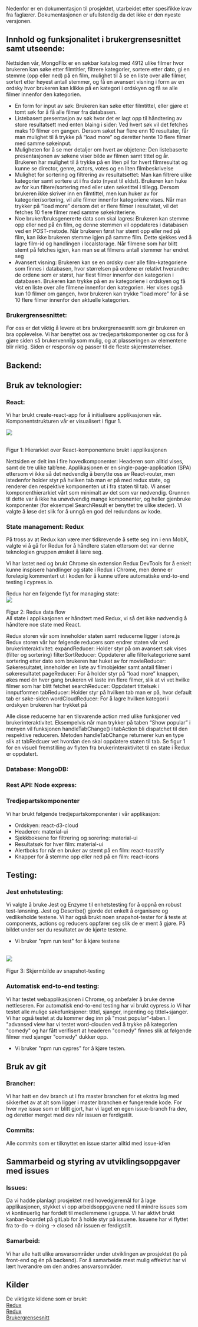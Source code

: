 Nedenfor er en dokumentasjon til prosjektet, utarbeidet etter spesifikke krav fra faglærer. Dokumentasjonen er ufullstendig da det ikke er den nyeste versjonen.

## Innhold og funksjonalitet i brukergrensesnittet samt utseende:

Nettsiden vår, MongoFlix er en søkbar katalog med 4912 ulike filmer hvor brukeren kan søke etter filmtitler, filtrere kategorier, sortere etter dato, gi en stemme (opp eller ned) på en film, mulighet til å se en liste over alle filmer, sortert etter høyest antall stemmer, og få en avansert visning i form av en ordsky hvor brukeren kan klikke på en kategori i ordskyen og få se alle filmer innenfor den kategorien.

- En form for input av søk: Brukeren kan søke etter filmtittel, eller gjøre et tomt søk for å få alle filmer fra databasen. 
- Listebasert presentasjon av søk hvor det er lagt opp til håndtering av store resultatsett med enten blaing i sider: Ved hvert søk vil det fetches maks 10 filmer om gangen. Dersom søket har flere enn 10 resultater, får man mulighet til å trykke på “load more” og deretter hente 10 flere filmer med samme søkeinput. 
- Muligheten for å se mer detaljer om hvert av objetene: Den listebaserte presentasjonen av søkene viser bilde av filmen samt tittel og år. Brukeren har mulighet til å trykke på en liten pil for hvert filmresultat og kunne se director, genre, actors, votes og en liten filmbeskrivelse
- Mulighet for sortering og filtrering av resultatsettet: Man kan filtrere ulike kategorier samt sortere ut i fra dato (nyest til eldst). Brukeren kan huke av for kun filtere/sortering med eller uten søketittel i tillegg. Dersom brukeren ikke skriver inn en filmtittel, men kun huker av for kategorier/sortering, vil alle filmer innenfor kategoriene vises. Når man trykker på “load more” dersom det er flere filmer i resultatet, vil det fetches 10 flere filmer med samme søkekriteriene.
- Noe bruker/bruksgenererte data som skal lagres: Brukeren kan stemme opp eller ned på én film, og denne stemmen vil oppdateres i databasen ved en POST-metode. Når brukeren først har stemt opp eller ned på film, kan ikke brukeren stemme igjen på samme film. Dette sjekkes ved å lagre film-id og handlingen i localstorage. Når filmene som har blitt stemt på fetches igjen, kan man se at filmens antall stemmer har endret seg
- Avansert visning: Brukeren kan se en ordsky over alle film-kategoriene som finnes i databasen, hvor størrelsen på ordene er relativt hverandre: de ordene som er størst, har flest filmer innenfor den kategorien i databasen. Brukeren kan trykke på en av kategoriene i ordskyen og få vist en liste over alle filmene innenfor den kategorien. Her vises også kun 10 filmer om gangen, hvor brukeren kan trykke “load more” for å se 10 flere filmer innenfor den aktuelle kategorien.

### Brukergrensesnittet: 

For oss er det viktig å levere et bra brukergrensesnitt som gir brukeren en bra opplevelse. Vi har benyttet oss av tredjepartskomponenter og css for å gjøre siden så brukervennlig som mulig, og at plasseringen av elementene blir riktig. Siden er responsiv og passer til de fleste skjermstørrelser.

## Backend:


## Bruk av teknologier:

### React: 
Vi har brukt create-react-app for å initialisere applikasjonen vår. Komponentstrukturen vår er visualisert i figur 1.
<br>

<img src="https://gitlab.stud.idi.ntnu.no/IT2810-H19/teams/team-4/project-3/raw/dev/public/images/Component_hierarchy.jpg" />
<br><br>

Figur 1: Hierarkiet over React-komponentene brukt i applikasjonen
<br>

Nettsiden er delt inn i fire hovedkomponenter: Headeren som alltid vises, samt de tre ulike tab’ene. Applikasjonen er en single-page-application (SPA) ettersom vi ikke så det nødvendig å benytte oss av React-router, men istedenfor holder styr på hvilken tab man er på med redux state, og renderer den respektive komponenten ut i fra staten til tab. Vi anser komponenthierarkiet vårt som minimalt av det som var nødvendig. Grunnen til dette var å ikke ha unøvdvendig mange komponenter, og heller gjenbruke komponenter (for eksempel SearchResult er benyttet tre ulike steder). Vi valgte å løse det slik for å unngå en god del redundans av kode.


### State management: Redux

På tross av at Redux kan være mer tidkrevende å sette seg inn i enn MobX, valgte vi å gå for Redux for å håndtere staten ettersom det var denne teknologien gruppen ønsket å lære seg.

Vi har lastet ned og brukt Chrome sin extension Redux DevTools for å enkelt kunne inspisere handlinger og state i Redux i Chrome,
men denne er foreløpig kommentert ut i koden for å kunne utføre automatiske end-to-end testing i cypress.io.


Redux har en følgende flyt for managing state:
<br>
<img src="https://www.tutorialspoint.com/redux/images/data_flow.jpg" />
<br><br>
Figur 2: Redux data flow
<br>
All state i applikasjonen er håndtert med Redux, vi så det ikke nødvendig å håndtere noe state med React.

Redux storen vår som inneholder staten samt reducerne ligger i store.js
Redux storen vår har følgende reducers som endrer staten vår ved brukerinteraktivitet:
expandReducer: Holder styr på om avansert søk vises (filter og sortering)
filterSortReducer: Oppdaterer alle filterkategoriene samt sortering etter dato som brukeren har huket av for
movieReducer: Søkeresultatet, inneholder en liste av filmobjekter samt antall filmer i søkeresultatet
pageReducer: For å holder styr på “load more” knappen, økes med én hver gang brukeren vil laste inn flere filmer, slik at vi vet hvilke filmer som har blitt fetchet
searchReducer: Oppdatert tittelsøk i innputformen
tabReducer: Holder styr på hvilken tab man er på, hvor default tab er søke-siden
wordCloudReducer: For å lagre hvilken kategori i ordskyen brukeren har trykket på

Alle disse reducerne har en tilsvarende action med ulike funksjoner ved brukerinteraktivitet. Eksempelvis når man trykker på taben “Show popular” i menyen vil funksjonen handleTabChange() i tabAction bli dispatchet til den respektive reduceren. Metoden handleTabChange returnerer kun en type slik at tabRedcuer vet hvordan den skal oppdatere staten til tab. Se figur 1 for en visuell  fremstilling av flyten fra brukerinteraktivitet til en state i Redux er oppdatert. 


### Database: MongoDB:
### Rest API: Node express:

### Tredjepartskomponenter
Vi har brukt følgende tredjepartskomponenter i vår applikasjon:
- Ordskyen: react-d3-cloud
- Headeren: material-ui
- Sjekkboksene for filtrering og sorering: material-ui
- Resultatsøk for hver film: material-ui
- Alertboks for når en bruker av stemt på en film: react-toastify
- Knapper for å stemme opp eller ned på en film: react-icons


## Testing:





### Jest enhetstesting:

Vi valgte å bruke Jest og Enzyme til enhetstesting for å oppnå en robust test-lønsning. 
Jest og Describe() gjorde det enkelt å organisere og vedlikeholde testene. 
Vi har også brukt noen snapshot-tester for å teste at components, actions og reducers oppfører seg slik de er ment å gjøre. 
På bildet under ser du resultatet av de kjørte testene. 
- Vi bruker "npm run test" for å kjøre testene

<br>
<img src="https://gitlab.stud.idi.ntnu.no/IT2810-H19/teams/team-4/project-3/raw/dev/public/images/testImage.png" />
<br><br>
Figur 3: Skjermbilde av snapshot-testing
<br>

### Automatisk end-to-end testing: 
Vi har testet webapplikasjonen i Chrome, og anbefaler å bruke denne nettleseren. 
For automatisk end-to-end testing har vi brukt cypress.io
Vi har testet alle mulige søkefunksjoner: tittel, sjanger, ingenting og tittel+sjanger. Vi har også testet at du kommer deg inn på "most popular"-taben. I "advansed view har vi testet word-clouden ved å trykke på kategorien "comedy" og har fått verifisert at headeren "comedy" finnes slik at følgende filmer med sjanger "comedy" dukker opp. 

- Vi bruker "npm run cypres" for å kjøre testen. 


## Bruk av git

### Brancher: 
Vi har hatt en dev branch ut i fra master branchen for et ekstra lag med sikkerhet av at alt som ligger i master branchen er fungerende kode. For hver nye issue som er blitt gjort, har vi laget en egen issue-branch fra dev, og deretter merget med dev når issuen er ferdigstilt.

### Commits: 
Alle commits som er tilknyttet en issue starter alltid med issue-id’en

## Sammarbeid og styring av utviklingsoppgaver med issues


### Issues: 
Da vi hadde planlagt prosjektet med hovedgjøremål for å lage applikasjonen, stykket vi opp arbeidsoppgavene ned til mindre issues som vi kontinuerlig har fordelt til medlemmene i gruppa. Vi har aktivt brukt kanban-boardet på gitLab for å holde styr på issuene. Issuene har vi flyttet fra to-do -> doing -> closed når issuen er ferdigstilt.

### Samarbeid: 
Vi har alle hatt ulike ansvarsområder under utviklingen av prosjektet (to på front-end og én på backend). For å samarbeide mest mulig effektivt har vi lært hverandre om den andres ansvarsområder.

## Kilder
De viktigste kildene som er brukt:
<br>
[Redux](https://www.youtube.com/watch?v=CVpUuw9XSjY)
<br>
[Redux](https://www.youtube.com/watch?v=93p3LxR9xfM)
<br>
[Brukergrensesnitt](https://material-ui.com/)

